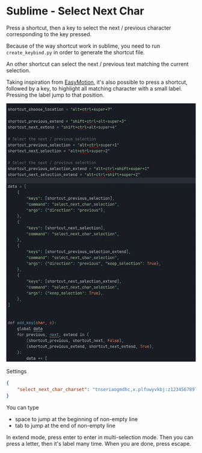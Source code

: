 # Sublime - Select Next Char
Press a shortcut, then a key to select the next / previous character corresponding to the key pressed.

Because of the way shortcut work in sublime, you need to run `create_keybind.py` in order to generate the shortcut file.

An other shortcut can select the next / previous text matching the current selection.


Taking inspiration from [EasyMotion](https://github.com/tednaleid/sublime-EasyMotion), it's also possible to press a shortcut,
followed by a key, to highlight all matching character with a small label. Pressing the label jump to that position.

![demo](./demo.gif)

Settings
```json
{
    "select_next_char_charset": "tnseriaogmdhc,x.plfuwyvkbj:z123456789TNSERIAOGMDHCXPLFUWYVKBJ{}@%$&!#|^'-_=/;()"
}
```

You can type
- space to jump at the beginning of non-empty line
- tab to jump at the end of non-empty line

In extend mode, press enter to enter in multi-selection mode. Then you can press a letter, then it's label many time. When you are done, press escape.
